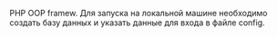 PHP OOP framew.
Для запуска на локальной машине необходимо создать базу данных и указать данные для входа в файле config.






